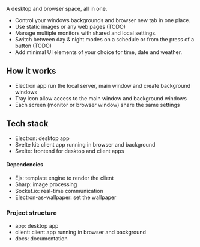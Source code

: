 A desktop and browser space, all in one.

- Control your windows backgrounds and browser new tab in one place.
- Use static images or any web pages (TODO)
- Manage multiple monitors with shared and local settings.
- Switch between day & night modes on a schedule or from the press of a button (TODO)
- Add minimal UI elements of your choice for time, date and weather.

## How it works

- Electron app run the local server, main window and create background windows
- Tray icon allow access to the main window and background windows
- Each screen (monitor or browser window) share the same settings

## Tech stack

- Electron: desktop app
- Svelte kit: client app running in browser and background
- Svelte: frontend for desktop and client apps

#### Dependencies

- Ejs: template engine to render the client
- Sharp: image processing
- Socket.io: real-time communication
- Electron-as-wallpaper: set the wallpaper

### Project structure

- app: desktop app
- client: client app running in browser and background
- docs: documentation
